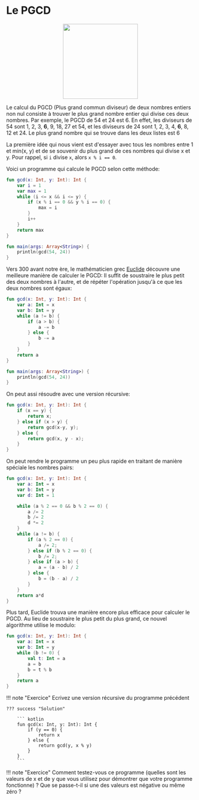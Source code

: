 # Le PGCD

<center>
<img src="../images/euclid.jpg" width="200">
</center>

Le calcul du PGCD (Plus grand commun diviseur) de deux nombres entiers non nul consiste à trouver le plus grand nombre entier qui divise ces deux nombres. Par exemple, le PGCD de 54 et 24 est 6. En effet, les diviseurs de 54 sont 1, 2, 3, **6**, 9, 18, 27 et 54, et les diviseurs de 24 sont 1, 2, 3, 4, **6**, 8, 12 et 24. Le plus grand nombre qui se trouve dans les deux listes est 6

La première idée qui nous vient est d'essayer avec tous les nombres entre 1 et min(x, y) et de se souvenir du plus grand de ces nombres qui divise x et y. Pour rappel, si `i` divise `x`, alors `x % i == 0`.

Voici un programme qui calcule le PGCD selon cette méthode:

``` kotlin
fun gcd(x: Int, y: Int): Int {
    var i = 1
    var max = 1
    while (i <= x && i <= y) {
        if (x % i == 0 && y % i == 0) {
            max = i
        }
        i++
    }
    return max
}

fun main(args: Array<String>) {
    println(gcd(54, 24))
}
```

Vers 300 avant notre ère, le mathématicien grec [Euclide](https://fr.wikipedia.org/wiki/Euclide) découvre une meilleure manière de calculer le PGCD: Il suffit de soustraire le plus petit des deux nombres à l'autre, et de répéter l'opération jusqu'à ce que les deux nombres sont égaux:

``` kotlin
fun gcd(x: Int, y: Int): Int {
    var a: Int = x
    var b: Int = y
    while (a != b) {
        if (a > b) {
            a -= b
        } else {
            b -= a
        }
    }
    return a
}

fun main(args: Array<String>) {
    println(gcd(54, 24))
}
```

On peut assi résoudre avec une version récursive:

```kotlin
fun gcd(x: Int, y: Int): Int {
    if (x == y) {
        return x;
    } else if (x > y) {
        return gcd(x-y, y);
    } else {
        return gcd(x, y - x);
    }
}
```

On peut rendre le programme un peu plus rapide en traitant de manière spéciale les nombres pairs:

``` kotlin
fun gcd(x: Int, y: Int): Int {
    var a: Int = x
    var b: Int = y
    var d: Int = 1

    while (a % 2 == 0 && b % 2 == 0) {
        a /= 2
        b /= 2
        d *= 2
    }
    while (a != b) {
        if (a % 2 == 0) {
            a /= 2;
        } else if (b % 2 == 0) {
            b /= 2;
        } else if (a > b) {
            a = (a - b) / 2
        } else {
            b = (b - a) / 2
        }
    }
    return a*d
}
```

Plus tard, Euclide trouva une manière encore plus efficace pour calculer le PGCD. Au lieu de soustraire le plus petit du plus grand, ce nouvel algorithme utilise le modulo:

``` kotlin
fun gcd(x: Int, y: Int): Int {
    var a: Int = x
    var b: Int = y
    while (b != 0) {
        val t: Int = a
        a = b
        b = t % b
    }
    return a
}
```

!!! note "Exercice"
    Ecrivez une version récursive du programme précédent

    ??? success "Solution"

        ``` kotlin
        fun gcd(x: Int, y: Int): Int {
            if (y == 0) {
                return x
            } else {
                return gcd(y, x % y)
            }
        }
        ```
!!! note "Exercice"
    Comment testez-vous ce programme (quelles sont les valeurs de x et de y que vous utilisez pour démontrer que votre programme fonctionne) ? Que se passe-t-il si une des valeurs est négative ou même zéro ?